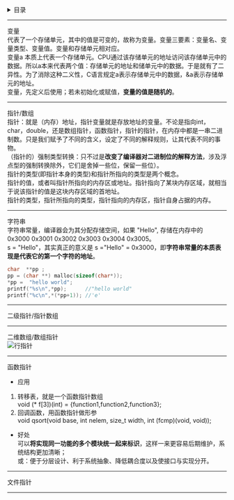 <details>
<summary>目录</summary>
   
- 变量  
- 指针/数组  
- 字符串  
- 二级指针/指针数组  
- 二维数组/数组指针  
- 函数指针  
- 文件指针  
</details>

***
变量  
代表了一个存储单元，其中的值是可变的，故称为变量。变量三要素：变量名、变量类型、变量值。变量和存储单元相对应。  
变量a 本质上代表一个存储单元。CPU通过该存储单元的地址访问该存储单元中的数据。所以a本来代表两个值：存储单元的地址和储单元中的数据。于是就有了二异性。为了消除这种二义性，C语言规定a表示存储单元中的数据，&a表示存储单元的地址。  
变量，先定义后使用；若未初始化或赋值，**变量的值是随机的**。
***
指针/数组  
指针：就是（内存）地址，指针变量就是存放地址的变量。不论是指向int，char，double，还是数组指针，函数指针，指针的指针，在内存中都是一串二进制数。只是我们赋予了不同的含义，设定了不同的解释规则，让其代表不同的事物。  
（指针的）强制类型转换：只不过是**改变了编译器对二进制位的解释方法**，涉及浮点型的强制转换除外，它们是舍掉一些位，保留一些位）。  
指针的类型(即指针本身的类型)和指针所指向的类型是两个概念。  
指针的值，或者叫指针所指向的内存区或地址。指针指向了某块内存区域，就相当于说该指针的值是这块内存区域的首地址。  
指针的类型，指针所指向的类型，指针指向的内存区，指针自身占据的内存。

***
字符串  
字符串常量，编译器会为其分配存储空间，如果 "Hello", 存储在内存中的 0x3000 0x3001 0x3002 0x3003 0x3004 0x3005。  
s = "Hello"，其实真正的意义是 s ="Hello" = 0x3000，即**字符串常量的本质表现是代表它的第一个字符的地址**。  
```c
char  **pp ;
pp = (char **) malloc(sizeof(char*));
*pp =  "hello world";
printf("%s\n",*pp);      //"hello world"
printf("%c\n",*(*pp+1)); //'e'
```
***
二级指针/指针数组  
***
二维数组/数组指针  
![行指针]()  
***
函数指针  
- 应用  
1. 转移表，就是一个函数指针数组  
   void (* f[3])(int) = {function1,function2,function3};   
2. 回调函数，用函数指针做形参  
   void qsort(void base, int nelem, size_t width, int (fcmp)(void, void));  
- 好处  
可以**将实现同一功能的多个模块统一起来标识**，这样一来更容易后期维护，系统结构更加清晰；  
或：便于分层设计、利于系统抽象、降低耦合度以及使接口与实现分开。  
***
文件指针  
***
